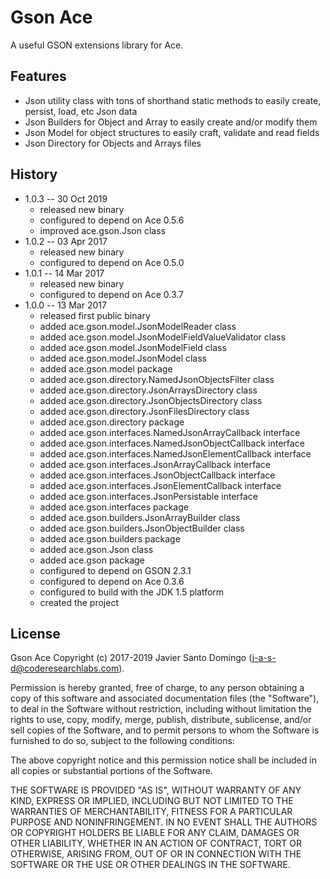 # Gson Ace
A useful GSON extensions library for Ace.

## Features
- Json utility class with tons of shorthand static methods to easily create, persist, load, etc Json data
- Json Builders for Object and Array to easily create and/or modify them
- Json Model for object structures to easily craft, validate and read fields
- Json Directory for Objects and Arrays files

## History

* 1.0.3 -- 30 Oct 2019
    + released new binary
    + configured to depend on Ace 0.5.6
    + improved ace.gson.Json class
* 1.0.2 -- 03 Apr 2017
    + released new binary
    + configured to depend on Ace 0.5.0
* 1.0.1 -- 14 Mar 2017
    + released new binary
    + configured to depend on Ace 0.3.7
* 1.0.0 -- 13 Mar 2017
    + released first public binary
    + added ace.gson.model.JsonModelReader class
    + added ace.gson.model.JsonModelFieldValueValidator class
    + added ace.gson.model.JsonModelField class
    + added ace.gson.model.JsonModel class
    + added ace.gson.model package
    + added ace.gson.directory.NamedJsonObjectsFilter class
    + added ace.gson.directory.JsonArraysDirectory class
    + added ace.gson.directory.JsonObjectsDirectory class
    + added ace.gson.directory.JsonFilesDirectory class
    + added ace.gson.directory package
    + added ace.gson.interfaces.NamedJsonArrayCallback interface
    + added ace.gson.interfaces.NamedJsonObjectCallback interface
    + added ace.gson.interfaces.NamedJsonElementCallback interface
    + added ace.gson.interfaces.JsonArrayCallback interface
    + added ace.gson.interfaces.JsonObjectCallback interface
    + added ace.gson.interfaces.JsonElementCallback interface
    + added ace.gson.interfaces.JsonPersistable interface
    + added ace.gson.interfaces package
    + added ace.gson.builders.JsonArrayBuilder class
    + added ace.gson.builders.JsonObjectBuilder class
    + added ace.gson.builders package
    + added ace.gson.Json class
    + added ace.gson package
    + configured to depend on GSON 2.3.1
    + configured to depend on Ace 0.3.6
    + configured to build with the JDK 1.5 platform
    + created the project

## License

Gson Ace
Copyright (c) 2017-2019 Javier Santo Domingo (j-a-s-d@coderesearchlabs.com).

Permission is hereby granted, free of charge, to any
person obtaining a copy of this software and associated
documentation files (the "Software"), to deal in the
Software without restriction, including without limitation
the rights to use, copy, modify, merge, publish,
distribute, sublicense, and/or sell copies of the
Software, and to permit persons to whom the Software is
furnished to do so, subject to the following conditions:

The above copyright notice and this permission notice
shall be included in all copies or substantial portions of
the Software.

THE SOFTWARE IS PROVIDED "AS IS", WITHOUT WARRANTY OF ANY
KIND, EXPRESS OR IMPLIED, INCLUDING BUT NOT LIMITED TO THE
WARRANTIES OF MERCHANTABILITY, FITNESS FOR A PARTICULAR
PURPOSE AND NONINFRINGEMENT. IN NO EVENT SHALL THE AUTHORS
OR COPYRIGHT HOLDERS BE LIABLE FOR ANY CLAIM, DAMAGES OR
OTHER LIABILITY, WHETHER IN AN ACTION OF CONTRACT, TORT OR
OTHERWISE, ARISING FROM, OUT OF OR IN CONNECTION WITH THE
SOFTWARE OR THE USE OR OTHER DEALINGS IN THE SOFTWARE.

